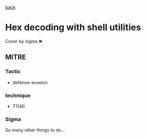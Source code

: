 [back](../index.md)
# Hex decoding with shell utilities
Cover by sigma :x: 

## MITRE
### Tactic
  - defense-evasion

### technique
  - T1140

### Sigma

 So many other things to do...